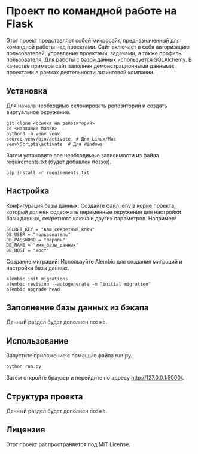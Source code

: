 # Проект по командной работе на Flask

Этот проект представляет собой микросайт, предназначенный для командной работы над проектами. Сайт включает в себя авторизацию пользователей, управление проектами, задачами, а также профиль пользователя. Для работы с базой данных используется SQLAlchemy.
В качестве примера сайт заполнен демонстрационными данными: проектами в рамках деятельности лизинговой компании.

## Установка

Для начала необходимо склонировать репозиторий и создать виртуальное окружение. 

```
git clone <ссылка на репозиторий>
cd <название папки>
python3 -m venv venv
source venv/bin/activate  # Для Linux/Mac
venv\Scripts\activate  # Для Windows
```
Затем установите все необходимые зависимости из файла requirements.txt (будет добавлен позже).
```
pip install -r requirements.txt
```

## Настройка

Конфигурация базы данных: Создайте файл .env в корне проекта, который должен содержать переменные окружения для настройки базы данных, секретного ключа и других параметров. Например:
```DEBUG = True
SECRET_KEY = "ваш_секретный_ключ"
DB_USER = "пользователь"
DB_PASSWORD = "пароль"
DB_NAME = "имя_базы_данных"
DB_HOST = "хост"
```

Создание миграций: Используйте Alembic для создания миграций и настройки базы данных.
```
alembic init migrations
alembic revision --autogenerate -m "initial migration"
alembic upgrade head
```
## Заполнение базы данных из бэкапа
Данный раздел будет дополнен позже.

## Использование
Запустите приложение с помощью файла run.py.

```
python run.py
```
Затем откройте браузер и перейдите по адресу http://127.0.0.1:5000/.

## Структура проекта
Данный раздел будет дополнен позже.

## Лицензия
Этот проект распространяется под MIT License.
